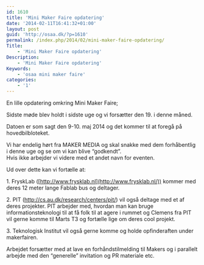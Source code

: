 ```yaml
---
id: 1610
title: 'Mini Maker Faire opdatering'
date: '2014-02-11T16:41:32+01:00'
layout: post
guid: 'http://osaa.dk/?p=1610'
permalink: /index.php/2014/02/mini-maker-faire-opdatering/
Title:
    - 'Mini Maker Faire opdatering'
Description:
    - 'Mini Maker Faire opdatering'
Keywords:
    - 'osaa mini maker faire'
categories:
    - '1'
---
```


En lille opdatering omkring Mini Maker Faire;

Sidste møde blev holdt i sidste uge og vi forsætter den 19. i denne måned.

Datoen er som sagt den 9-10. maj 2014 og det kommer til at foregå på hovedbilbloteket.

Vi har endelig hørt fra MAKER MEDIA og skal snakke med dem forhåbentlig i denne uge og se om vi kan blive “godkendt”.  
Hvis ikke arbejder vi videre med et andet navn for eventen.

Ud over dette kan vi fortælle at:

1\. FryskLab ([http://www.frysklab.nl](http://www.frysklab.nl/)) kommer med deres 12 meter lange Fablab bus og deltager.

2\. PIT (<http://cs.au.dk/research/centers/pit/>) vil også deltage med et af deres projekter. PIT arbejder med, hvordan man kan bruge informationsteknologi til at få folk til at agere i rummet og Clemens fra PIT vil gerne komme til Marts T3 og fortælle lige om deres cool projekt.

3\. Teknologisk Institut vil også gerne komme og holde opfinderaften under makerfairen.

Arbejdet forsætter med at lave en forhåndstilmelding til Makers og i parallelt arbejde med den “generelle” invitation og PR materiale etc.